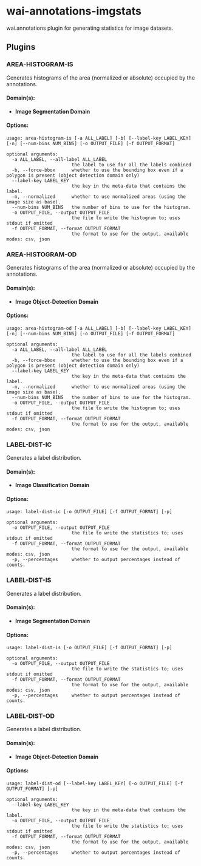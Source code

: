 # wai-annotations-imgstats
wai.annotations plugin for generating statistics for image datasets.

## Plugins
### AREA-HISTOGRAM-IS
Generates histograms of the area (normalized or absolute) occupied by the annotations.

#### Domain(s):
- **Image Segmentation Domain**

#### Options:
```
usage: area-histogram-is [-a ALL_LABEL] [-b] [--label-key LABEL_KEY] [-n] [--num-bins NUM_BINS] [-o OUTPUT_FILE] [-f OUTPUT_FORMAT]

optional arguments:
  -a ALL_LABEL, --all-label ALL_LABEL
                        the label to use for all the labels combined
  -b, --force-bbox      whether to use the bounding box even if a polygon is present (object detection domain only)
  --label-key LABEL_KEY
                        the key in the meta-data that contains the label.
  -n, --normalized      whether to use normalized areas (using the image size as base).
  --num-bins NUM_BINS   the number of bins to use for the histogram.
  -o OUTPUT_FILE, --output OUTPUT_FILE
                        the file to write the histogram to; uses stdout if omitted
  -f OUTPUT_FORMAT, --format OUTPUT_FORMAT
                        the format to use for the output, available modes: csv, json
```

### AREA-HISTOGRAM-OD
Generates histograms of the area (normalized or absolute) occupied by the annotations.

#### Domain(s):
- **Image Object-Detection Domain**

#### Options:
```
usage: area-histogram-od [-a ALL_LABEL] [-b] [--label-key LABEL_KEY] [-n] [--num-bins NUM_BINS] [-o OUTPUT_FILE] [-f OUTPUT_FORMAT]

optional arguments:
  -a ALL_LABEL, --all-label ALL_LABEL
                        the label to use for all the labels combined
  -b, --force-bbox      whether to use the bounding box even if a polygon is present (object detection domain only)
  --label-key LABEL_KEY
                        the key in the meta-data that contains the label.
  -n, --normalized      whether to use normalized areas (using the image size as base).
  --num-bins NUM_BINS   the number of bins to use for the histogram.
  -o OUTPUT_FILE, --output OUTPUT_FILE
                        the file to write the histogram to; uses stdout if omitted
  -f OUTPUT_FORMAT, --format OUTPUT_FORMAT
                        the format to use for the output, available modes: csv, json
```

### LABEL-DIST-IC
Generates a label distribution.

#### Domain(s):
- **Image Classification Domain**

#### Options:
```
usage: label-dist-ic [-o OUTPUT_FILE] [-f OUTPUT_FORMAT] [-p]

optional arguments:
  -o OUTPUT_FILE, --output OUTPUT_FILE
                        the file to write the statistics to; uses stdout if omitted
  -f OUTPUT_FORMAT, --format OUTPUT_FORMAT
                        the format to use for the output, available modes: csv, json
  -p, --percentages     whether to output percentages instead of counts.
```

### LABEL-DIST-IS
Generates a label distribution.

#### Domain(s):
- **Image Segmentation Domain**

#### Options:
```
usage: label-dist-is [-o OUTPUT_FILE] [-f OUTPUT_FORMAT] [-p]

optional arguments:
  -o OUTPUT_FILE, --output OUTPUT_FILE
                        the file to write the statistics to; uses stdout if omitted
  -f OUTPUT_FORMAT, --format OUTPUT_FORMAT
                        the format to use for the output, available modes: csv, json
  -p, --percentages     whether to output percentages instead of counts.
```

### LABEL-DIST-OD
Generates a label distribution.

#### Domain(s):
- **Image Object-Detection Domain**

#### Options:
```
usage: label-dist-od [--label-key LABEL_KEY] [-o OUTPUT_FILE] [-f OUTPUT_FORMAT] [-p]

optional arguments:
  --label-key LABEL_KEY
                        the key in the meta-data that contains the label.
  -o OUTPUT_FILE, --output OUTPUT_FILE
                        the file to write the statistics to; uses stdout if omitted
  -f OUTPUT_FORMAT, --format OUTPUT_FORMAT
                        the format to use for the output, available modes: csv, json
  -p, --percentages     whether to output percentages instead of counts.
```
